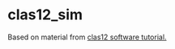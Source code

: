# clas12_sim

Based on material from [clas12 software tutorial.](https://www.jlab.org/indico/event/222/session/4/contribution/91/material/slides/0.pdf)
